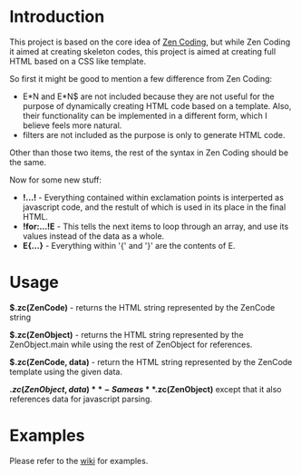 Introduction
============

This project is based on the core idea of [Zen Coding](http://code.google.com/p/zen-coding/), but while Zen Coding it aimed at creating skeleton codes, this project is aimed at creating full HTML based on a CSS like template.

So first it might be good to mention a few difference from Zen Coding:

 * E\*N and E\*N$ are not included because they are not useful for the purpose of dynamically creating HTML code based on a template.  Also, their functionality can be implemented in a different form, which I believe feels more natural.
 * filters are not included as the purpose is only to generate HTML code.

Other than those two items, the rest of the syntax in Zen Coding should be the same.

Now for some new stuff:

 * **!...!** - Everything contained within exclamation points is interperted as javascript code, and the restult of which is used in its place in the final HTML.
 * **!for:...!E** - This tells the next items to loop through an array, and use its values instead of the data as a whole.
 * **E{...}** - Everything within '{' and '}' are the contents of E.

Usage
=====

**$.zc(ZenCode)** - returns the HTML string represented by the ZenCode string

**$.zc(ZenObject)** - returns the HTML string represented by the ZenObject.main while using the rest of ZenObject for references.

**$.zc(ZenCode, data)** - return the HTML string represented by the ZenCode template using the given data.

**$.zc(ZenObject, data)** - Same as **$.zc(ZenObject)** except that it also references data for javascript parsing.

Examples
========

Please refer to the [wiki](http://wiki.github.com/zodoz/jquery-ZenCoding/) for examples.
